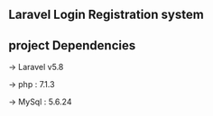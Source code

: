 
## Laravel Login Registration system

## project Dependencies

-> Laravel v5.8

-> php : 7.1.3 

-> MySql : 5.6.24
